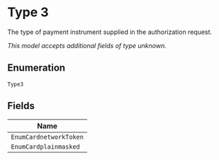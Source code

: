 
# Type 3

The type of payment instrument supplied in the authorization request.

*This model accepts additional fields of type unknown.*

## Enumeration

`Type3`

## Fields

| Name |
|  --- |
| `EnumCardnetworkToken` |
| `EnumCardplainmasked` |

